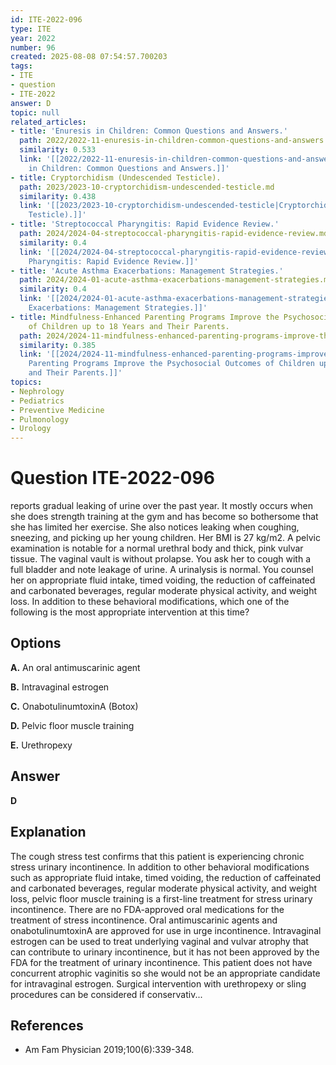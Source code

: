 ```yaml
---
id: ITE-2022-096
type: ITE
year: 2022
number: 96
created: 2025-08-08 07:54:57.700203
tags:
- ITE
- question
- ITE-2022
answer: D
topic: null
related_articles:
- title: 'Enuresis in Children: Common Questions and Answers.'
  path: 2022/2022-11-enuresis-in-children-common-questions-and-answers.md
  similarity: 0.533
  link: '[[2022/2022-11-enuresis-in-children-common-questions-and-answers|Enuresis
    in Children: Common Questions and Answers.]]'
- title: Cryptorchidism (Undescended Testicle).
  path: 2023/2023-10-cryptorchidism-undescended-testicle.md
  similarity: 0.438
  link: '[[2023/2023-10-cryptorchidism-undescended-testicle|Cryptorchidism (Undescended
    Testicle).]]'
- title: 'Streptococcal Pharyngitis: Rapid Evidence Review.'
  path: 2024/2024-04-streptococcal-pharyngitis-rapid-evidence-review.md
  similarity: 0.4
  link: '[[2024/2024-04-streptococcal-pharyngitis-rapid-evidence-review|Streptococcal
    Pharyngitis: Rapid Evidence Review.]]'
- title: 'Acute Asthma Exacerbations: Management Strategies.'
  path: 2024/2024-01-acute-asthma-exacerbations-management-strategies.md
  similarity: 0.4
  link: '[[2024/2024-01-acute-asthma-exacerbations-management-strategies|Acute Asthma
    Exacerbations: Management Strategies.]]'
- title: Mindfulness-Enhanced Parenting Programs Improve the Psychosocial Outcomes
    of Children up to 18 Years and Their Parents.
  path: 2024/2024-11-mindfulness-enhanced-parenting-programs-improve-the-psychoso.md
  similarity: 0.385
  link: '[[2024/2024-11-mindfulness-enhanced-parenting-programs-improve-the-psychoso|Mindfulness-Enhanced
    Parenting Programs Improve the Psychosocial Outcomes of Children up to 18 Years
    and Their Parents.]]'
topics:
- Nephrology
- Pediatrics
- Preventive Medicine
- Pulmonology
- Urology
---
```


# Question ITE-2022-096

reports gradual leaking of urine over the past year. It mostly occurs when she does strength training at the gym and has become so bothersome that she has limited her exercise. She also notices leaking when coughing, sneezing, and picking up her young children. Her BMI is 27 kg/m2. A pelvic examination is notable for a normal urethral body and thick, pink vulvar tissue. The vaginal vault is without prolapse. You ask her to cough with a full bladder and note leakage of urine. A urinalysis is normal. You counsel her on appropriate fluid intake, timed voiding, the reduction of caffeinated and carbonated beverages, regular moderate physical activity, and weight loss. In addition to these behavioral modifications, which one of the following is the most appropriate intervention at this time?

## Options

**A.** An oral antimuscarinic agent

**B.** Intravaginal estrogen

**C.** OnabotulinumtoxinA (Botox)

**D.** Pelvic floor muscle training

**E.** Urethropexy

## Answer

**D**

## Explanation

The cough stress test confirms that this patient is experiencing chronic stress urinary incontinence. In
addition to other behavioral modifications such as appropriate fluid intake, timed voiding, the reduction
of caffeinated and carbonated beverages, regular moderate physical activity, and weight loss, pelvic floor
muscle training is a first-line treatment for stress urinary incontinence. There are no FDA-approved oral
medications for the treatment of stress incontinence. Oral antimuscarinic agents and onabotulinumtoxinA
are approved for use in urge incontinence. Intravaginal estrogen can be used to treat underlying vaginal
and vulvar atrophy that can contribute to urinary incontinence, but it has not been approved by the FDA
for the treatment of urinary incontinence. This patient does not have concurrent atrophic vaginitis so she
would not be an appropriate candidate for intravaginal estrogen. Surgical intervention with urethropexy
or sling procedures can be considered if conservativ...

## References

- Am Fam Physician  2019;100(6):339-348.
